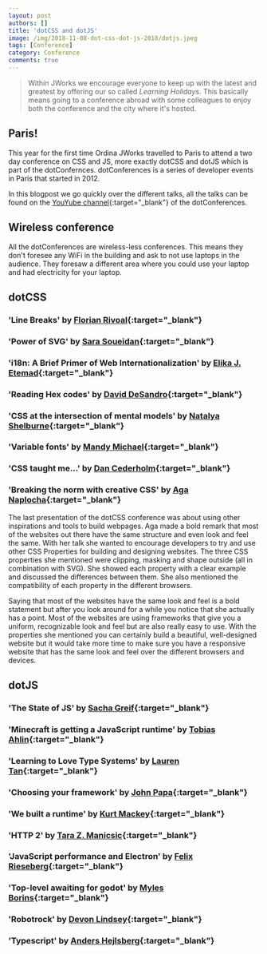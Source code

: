 ```yaml
---
layout: post
authors: []
title: 'dotCSS and dotJS'
image: /img/2018-11-08-dot-css-dot-js-2018/dotjs.jpeg
tags: [Conference]
category: Conference
comments: true
---
```


> Within JWorks we encourage everyone to keep up with the latest and greatest by offering our so called _Learning Holidays_.
> This basically means going to a conference abroad with some colleagues to enjoy both the conference and the city where it's hosted.

## Paris!
This year for the first time Ordina JWorks travelled to Paris to attend a two day conference on CSS and JS, more exactly dotCSS and dotJS which is part of the dotConfernces. dotConferences is a series of developer events in Paris that started in 2012. 

In this blogpost we go quickly over the different talks, all the talks can be found on the [YouYube channel](https://www.youtube.com/user/dotconferences){:target="_blank"} of the dotConferences.


## Wireless conference
All the dotConferences are wireless-less conferences. This means they don't foresee any WiFi in the building and ask to not use laptops in the audience. They foresaw a different area where you could use your laptop and had electricity for your laptop.

## dotCSS

### 'Line Breaks' by [Florian Rivoal](https://twitter.com/frivoal){:target="_blank"}

### 'Power of SVG' by [Sara Soueidan](https://twitter.com/SaraSoueidan){:target="_blank"}

### 'i18n: A Brief Primer of Web Internationalization' by [Elika J. Etemad](https://twitter.com/fantasai){:target="_blank"}

### 'Reading Hex codes' by [David DeSandro](https://twitter.com/desandro){:target="_blank"}

### 'CSS at the intersection of mental models' by [Natalya Shelburne](https://twitter.com/natalyathree){:target="_blank"}

### 'Variable fonts' by [Mandy Michael](https://twitter.com/mandy_kerr){:target="_blank"}

### 'CSS taught me…' by [Dan Cederholm](https://twitter.com/simplebits){:target="_blank"}

### 'Breaking the norm with creative CSS' by [Aga Naplocha](https://twitter.com/aganaplocha){:target="_blank"}

The last presentation of the dotCSS conference was about using other inspirations and tools to build webpages. Aga made a bold remark that most of the websites out there have the same structure and even look and feel the same. With her talk she wanted to encourage developers to try and use other CSS Properties for building and designing websites. The three CSS properties she mentioned were clipping, masking and shape outside (all in combination with SVG). She showed each property with a clear example and discussed the differences between them. She also mentioned the compatibility of each property in the different browsers. 

Saying that most of the websites have the same look and feel is a bold statement but after you look around for a while you notice that she actually has a point. Most of the websites are using frameworks that give you a uniform, recognizable look and feel but are also really easy to use. With the properties she mentioned you can certainly build a beautiful, well-designed website but it would take more time to make sure you have a responsive website that has the same look and feel over the different browsers and devices.

## dotJS

### 'The State of JS' by [Sacha Greif](https://twitter.com/sachagreif){:target="_blank"}

### 'Minecraft is getting a JavaScript runtime' by [Tobias Ahlin](https://twitter.com/tobiasahlin){:target="_blank"}

### 'Learning to Love Type Systems' by [Lauren Tan](https://twitter.com/sugarpirate_){:target="_blank"}

### 'Choosing your framework' by [John Papa](https://twitter.com/john_papa){:target="_blank"}

### 'We built a runtime' by [Kurt Mackey](https://twitter.com/mrkurt){:target="_blank"}

### 'HTTP 2' by [Tara Z. Manicsic](https://twitter.com/tzmanics){:target="_blank"}

### 'JavaScript performance and Electron' by [Felix Rieseberg](https://twitter.com/felixrieseberg){:target="_blank"}

### 'Top-level awaiting for godot' by [Myles Borins](https://twitter.com/mylesborins){:target="_blank"}

### 'Robotrock' by [Devon Lindsey](https://twitter.com/devonbl){:target="_blank"}

### 'Typescript' by [Anders Hejlsberg](https://twitter.com/ahejlsberg){:target="_blank"}

